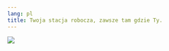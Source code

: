 ```yaml
---
lang: pl
title: Twoja stacja robocza, zawsze tam gdzie Ty.
---
```


<img src="Images/earth.png" />




